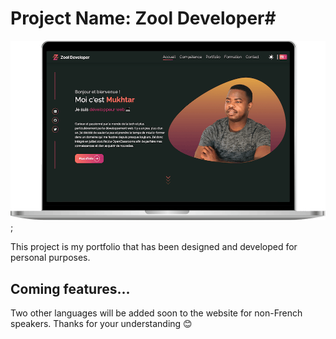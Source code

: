 # Project Name:  Zool Developer#

![Zool Developer logo](./public/assets/images/projects/zooldeveloper.png);

This project is my portfolio that has been designed and developed for personal purposes.

## Coming features... ##

Two other languages will be added soon to the website for non-French speakers. Thanks for your understanding 😊
